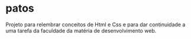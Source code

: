 # patos
Projeto para relembrar conceitos de Html e Css e para dar continuidade a uma tarefa da faculdade da matéria de desenvolvimento web.

